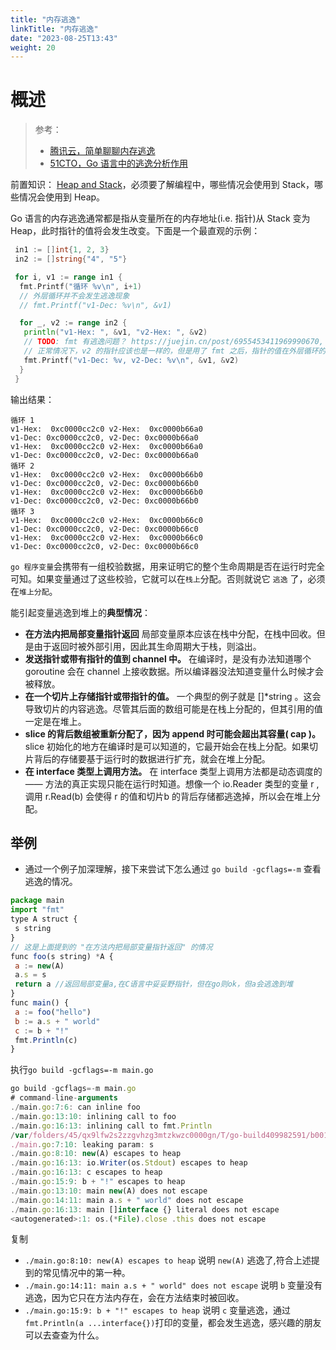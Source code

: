 ```yaml
---
title: "内存逃逸"
linkTitle: "内存逃逸"
date: "2023-08-25T13:43"
weight: 20
---
```


# 概述

> 参考：
>
> - [腾讯云，简单聊聊内存逃逸](https://cloud.tencent.com/developer/article/1797578)
> - [51CTO，Go 语言中的逃逸分析作用](https://blog.51cto.com/u_13482767/5674384)

前置知识： [Heap and Stack](/docs/2.编程/计算机科学/Heap%20and%20Stack.md)，必须要了解编程中，哪些情况会使用到 Stack，哪些情况会使用到 Heap。

Go 语言的内存逃逸通常都是指从变量所在的内存地址(i.e. 指针)从 Stack 变为 Heap，此时指针的值将会发生改变。下面是一个最直观的示例：

```go
 in1 := []int{1, 2, 3}
 in2 := []string{"4", "5"}

 for i, v1 := range in1 {
  fmt.Printf("循环 %v\n", i+1)
  // 外层循环并不会发生逃逸现象
  // fmt.Printf("v1-Dec: %v\n", &v1)

  for _, v2 := range in2 {
   println("v1-Hex: ", &v1, "v2-Hex: ", &v2)
   // TODO: fmt 有逃逸问题？ https://juejin.cn/post/6955453411969990670, append 好像也有类似的内存逃逸现象
   // 正常情况下，v2 的指针应该也是一样的，但是用了 fmt 之后，指针的值在外层循环的下一次迭代中产生了变化
   fmt.Printf("v1-Dec: %v, v2-Dec: %v\n", &v1, &v2)
  }
 }
```

输出结果：

```text
循环 1
v1-Hex:  0xc0000cc2c0 v2-Hex:  0xc0000b66a0
v1-Dec: 0xc0000cc2c0, v2-Dec: 0xc0000b66a0
v1-Hex:  0xc0000cc2c0 v2-Hex:  0xc0000b66a0
v1-Dec: 0xc0000cc2c0, v2-Dec: 0xc0000b66a0
循环 2
v1-Hex:  0xc0000cc2c0 v2-Hex:  0xc0000b66b0
v1-Dec: 0xc0000cc2c0, v2-Dec: 0xc0000b66b0
v1-Hex:  0xc0000cc2c0 v2-Hex:  0xc0000b66b0
v1-Dec: 0xc0000cc2c0, v2-Dec: 0xc0000b66b0
循环 3
v1-Hex:  0xc0000cc2c0 v2-Hex:  0xc0000b66c0
v1-Dec: 0xc0000cc2c0, v2-Dec: 0xc0000b66c0
v1-Hex:  0xc0000cc2c0 v2-Hex:  0xc0000b66c0
v1-Dec: 0xc0000cc2c0, v2-Dec: 0xc0000b66c0
```

`go 程序变量`会携带有一组校验数据，用来证明它的整个生命周期是否在运行时完全可知。如果变量通过了这些校验，它就可以在`栈上`分配。否则就说它 `逃逸` 了，必须在`堆上分配`。

能引起变量逃逸到堆上的**典型情况**：

- **在方法内把局部变量指针返回** 局部变量原本应该在栈中分配，在栈中回收。但是由于返回时被外部引用，因此其生命周期大于栈，则溢出。
- **发送指针或带有指针的值到 channel 中。** 在编译时，是没有办法知道哪个 goroutine 会在 channel 上接收数据。所以编译器没法知道变量什么时候才会被释放。
- **在一个切片上存储指针或带指针的值。** 一个典型的例子就是 []*string 。这会导致切片的内容逃逸。尽管其后面的数组可能是在栈上分配的，但其引用的值一定是在堆上。
- **slice 的背后数组被重新分配了，因为 append 时可能会超出其容量( cap )。** slice 初始化的地方在编译时是可以知道的，它最开始会在栈上分配。如果切片背后的存储要基于运行时的数据进行扩充，就会在堆上分配。
- **在 interface 类型上调用方法。** 在 interface 类型上调用方法都是动态调度的 —— 方法的真正实现只能在运行时知道。想像一个 io.Reader 类型的变量 r , 调用 r.Read(b) 会使得 r 的值和切片b 的背后存储都逃逸掉，所以会在堆上分配。

## **举例**

- 通过一个例子加深理解，接下来尝试下怎么通过 `go build -gcflags=-m` 查看逃逸的情况。

```javascript
package main
import "fmt"
type A struct {
 s string
}
// 这是上面提到的 "在方法内把局部变量指针返回" 的情况
func foo(s string) *A {
 a := new(A)
 a.s = s
 return a //返回局部变量a,在C语言中妥妥野指针，但在go则ok，但a会逃逸到堆
}
func main() {
 a := foo("hello")
 b := a.s + " world"
 c := b + "!"
 fmt.Println(c)
}
```

执行`go build -gcflags=-m main.go`

```javascript
go build -gcflags=-m main.go
# command-line-arguments
./main.go:7:6: can inline foo
./main.go:13:10: inlining call to foo
./main.go:16:13: inlining call to fmt.Println
/var/folders/45/qx9lfw2s2zzgvhzg3mtzkwzc0000gn/T/go-build409982591/b001/_gomod_.go:6:6: can inline init.0
./main.go:7:10: leaking param: s
./main.go:8:10: new(A) escapes to heap
./main.go:16:13: io.Writer(os.Stdout) escapes to heap
./main.go:16:13: c escapes to heap
./main.go:15:9: b + "!" escapes to heap
./main.go:13:10: main new(A) does not escape
./main.go:14:11: main a.s + " world" does not escape
./main.go:16:13: main []interface {} literal does not escape
<autogenerated>:1: os.(*File).close .this does not escape
```

复制

- `./main.go:8:10: new(A) escapes to heap` 说明 `new(A)` 逃逸了,符合上述提到的常见情况中的第一种。
- `./main.go:14:11: main a.s + " world" does not escape` 说明 `b` 变量没有逃逸，因为它只在方法内存在，会在方法结束时被回收。
- `./main.go:15:9: b + "!" escapes to heap` 说明 `c` 变量逃逸，通过`fmt.Println(a ...interface{})`打印的变量，都会发生逃逸，感兴趣的朋友可以去查查为什么。
